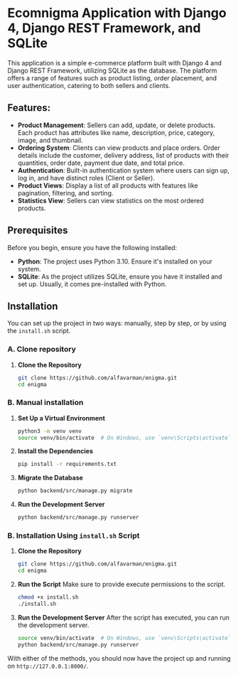# Ecomnigma Application with Django 4, Django REST Framework, and SQLite

This application is a simple e-commerce platform built with Django 4 and Django REST Framework, utilizing SQLite as the database. The platform offers a range of features such as product listing, order placement, and user authentication, catering to both sellers and clients.

## Features:
- **Product Management**: Sellers can add, update, or delete products. Each product has attributes like name, description, price, category, image, and thumbnail.
- **Ordering System**: Clients can view products and place orders. Order details include the customer, delivery address, list of products with their quantities, order date, payment due date, and total price.
- **Authentication**: Built-in authentication system where users can sign up, log in, and have distinct roles (Client or Seller).
- **Product Views**: Display a list of all products with features like pagination, filtering, and sorting.
- **Statistics View**: Sellers can view statistics on the most ordered products.


## Prerequisites

Before you begin, ensure you have the following installed:
- **Python**: The project uses Python 3.10. Ensure it's installed on your system.
- **SQLite**: As the project utilizes SQLite, ensure you have it installed and set up. Usually, it comes pre-installed with Python.


## Installation

You can set up the project in two ways: manually, step by step, or by using the `install.sh` script.

### A. Clone repository

1. **Clone the Repository**
    ```bash
    git clone https://github.com/alfavarman/enigma.git
    cd enigma
    ```

### B. Manual installation

1. **Set Up a Virtual Environment**
    ```bash
    python3 -m venv venv
    source venv/bin/activate  # On Windows, use `venv\Scripts\activate`
    ```

2. **Install the Dependencies**
    ```bash
    pip install -r requirements.txt
    ```

3. **Migrate the Database**
    ```bash
    python backend/src/manage.py migrate
    ```

4. **Run the Development Server**
    ```bash
    python backend/src/manage.py runserver
    ```

### B. Installation Using `install.sh` Script

1. **Clone the Repository**
    ```bash
    git clone https://github.com/alfavarman/enigma.git
    cd enigma
    ```

2. **Run the Script**
    Make sure to provide execute permissions to the script.
    ```bash
    chmod +x install.sh
    ./install.sh
    ```

3. **Run the Development Server**
    After the script has executed, you can run the development server.
    ```bash
    source venv/bin/activate  # On Windows, use `venv\Scripts\activate`
    python backend/src/manage.py runserver
    ```

With either of the methods, you should now have the project up and running on `http://127.0.0.1:8000/`.
